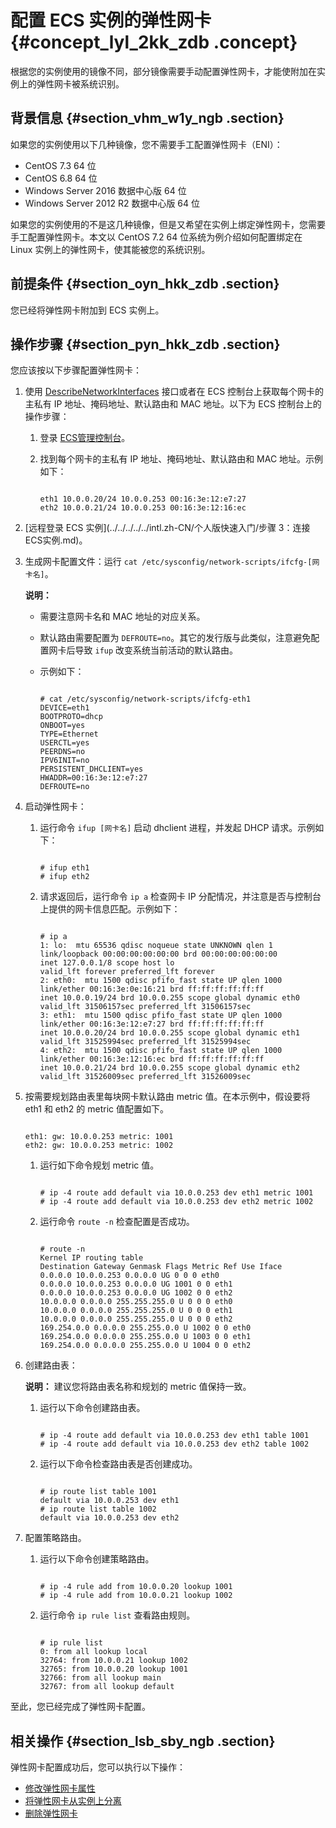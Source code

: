 # 配置 ECS 实例的弹性网卡 {#concept_lyl_2kk_zdb .concept}

根据您的实例使用的镜像不同，部分镜像需要手动配置弹性网卡，才能使附加在实例上的弹性网卡被系统识别。

## 背景信息 {#section_vhm_w1y_ngb .section}

如果您的实例使用以下几种镜像，您不需要手工配置弹性网卡（ENI）：

-   CentOS 7.3 64 位
-   CentOS 6.8 64 位
-   Windows Server 2016 数据中心版 64 位
-   Windows Server 2012 R2 数据中心版 64 位

如果您的实例使用的不是这几种镜像，但是又希望在实例上绑定弹性网卡，您需要手工配置弹性网卡。本文以 CentOS 7.2 64 位系统为例介绍如何配置绑定在 Linux 实例上的弹性网卡，使其能被您的系统识别。

## 前提条件 {#section_oyn_hkk_zdb .section}

您已经将弹性网卡附加到 ECS 实例上。

## 操作步骤 {#section_pyn_hkk_zdb .section}

您应该按以下步骤配置弹性网卡：

1.  使用 [DescribeNetworkInterfaces](../../../../../intl.zh-CN/API参考/弹性网卡/DescribeNetworkInterfaces.md#) 接口或者在 ECS 控制台上获取每个网卡的主私有 IP 地址、掩码地址、默认路由和 MAC 地址。以下为 ECS 控制台上的操作步骤：
    1.  登录 [ECS管理控制台](https://ecs.console.aliyun.com/?spm=a2c4g.11186623.2.9.FNEORG#/home)。
    2.  找到每个网卡的主私有 IP 地址、掩码地址、默认路由和 MAC 地址。示例如下：

        ```
        
        eth1 10.0.0.20/24 10.0.0.253 00:16:3e:12:e7:27
        eth2 10.0.0.21/24 10.0.0.253 00:16:3e:12:16:ec
        ```

2.  [远程登录 ECS 实例](../../../../../intl.zh-CN/个人版快速入门/步骤 3：连接ECS实例.md)。
3.  生成网卡配置文件：运行 `cat /etc/sysconfig/network-scripts/ifcfg-[网卡名]`。

    **说明：** 

    -   需要注意网卡名和 MAC 地址的对应关系。
    -   默认路由需要配置为 `DEFROUTE=no`。其它的发行版与此类似，注意避免配置网卡后导致 `ifup` 改变系统当前活动的默认路由。
    -   示例如下：

        ```
        
        # cat /etc/sysconfig/network-scripts/ifcfg-eth1 
        DEVICE=eth1
        BOOTPROTO=dhcp
        ONBOOT=yes
        TYPE=Ethernet
        USERCTL=yes
        PEERDNS=no
        IPV6INIT=no
        PERSISTENT_DHCLIENT=yes
        HWADDR=00:16:3e:12:e7:27
        DEFROUTE=no
        ```

4.  启动弹性网卡：
    1.  运行命令 `ifup [网卡名]` 启动 dhclient 进程，并发起 DHCP 请求。示例如下：

        ```
        
        # ifup eth1
        # ifup eth2
        ```

    2.  请求返回后，运行命令 `ip a` 检查网卡 IP 分配情况，并注意是否与控制台上提供的网卡信息匹配。示例如下：

        ```
        
        # ip a
        1: lo:  mtu 65536 qdisc noqueue state UNKNOWN qlen 1
        link/loopback 00:00:00:00:00:00 brd 00:00:00:00:00:00
        inet 127.0.0.1/8 scope host lo
        valid_lft forever preferred_lft forever
        2: eth0:  mtu 1500 qdisc pfifo_fast state UP qlen 1000
        link/ether 00:16:3e:0e:16:21 brd ff:ff:ff:ff:ff:ff
        inet 10.0.0.19/24 brd 10.0.0.255 scope global dynamic eth0
        valid_lft 31506157sec preferred_lft 31506157sec
        3: eth1:  mtu 1500 qdisc pfifo_fast state UP qlen 1000
        link/ether 00:16:3e:12:e7:27 brd ff:ff:ff:ff:ff:ff
        inet 10.0.0.20/24 brd 10.0.0.255 scope global dynamic eth1
        valid_lft 31525994sec preferred_lft 31525994sec
        4: eth2:  mtu 1500 qdisc pfifo_fast state UP qlen 1000
        link/ether 00:16:3e:12:16:ec brd ff:ff:ff:ff:ff:ff
        inet 10.0.0.21/24 brd 10.0.0.255 scope global dynamic eth2
        valid_lft 31526009sec preferred_lft 31526009sec
        ```

5.  按需要规划路由表里每块网卡默认路由 metric 值。在本示例中，假设要将 eth1 和 eth2 的 metric 值配置如下。

    ```
    
    eth1: gw: 10.0.0.253 metric: 1001
    eth2: gw: 10.0.0.253 metric: 1002
    ```

    1.  运行如下命令规划 metric 值。

        ```
        
        # ip -4 route add default via 10.0.0.253 dev eth1 metric 1001
        # ip -4 route add default via 10.0.0.253 dev eth2 metric 1002
        ```

    2.  运行命令 `route -n` 检查配置是否成功。

        ```
        
        # route -n
        Kernel IP routing table
        Destination Gateway Genmask Flags Metric Ref Use Iface
        0.0.0.0 10.0.0.253 0.0.0.0 UG 0 0 0 eth0
        0.0.0.0 10.0.0.253 0.0.0.0 UG 1001 0 0 eth1
        0.0.0.0 10.0.0.253 0.0.0.0 UG 1002 0 0 eth2
        10.0.0.0 0.0.0.0 255.255.255.0 U 0 0 0 eth0
        10.0.0.0 0.0.0.0 255.255.255.0 U 0 0 0 eth1
        10.0.0.0 0.0.0.0 255.255.255.0 U 0 0 0 eth2
        169.254.0.0 0.0.0.0 255.255.0.0 U 1002 0 0 eth0
        169.254.0.0 0.0.0.0 255.255.0.0 U 1003 0 0 eth1
        169.254.0.0 0.0.0.0 255.255.0.0 U 1004 0 0 eth2
        ```

6.  创建路由表：

    **说明：** 建议您将路由表名称和规划的 metric 值保持一致。

    1.  运行以下命令创建路由表。

        ```
        
        # ip -4 route add default via 10.0.0.253 dev eth1 table 1001
        # ip -4 route add default via 10.0.0.253 dev eth2 table 1002
        ```

    2.  运行以下命令检查路由表是否创建成功。

        ```
        
        # ip route list table 1001
        default via 10.0.0.253 dev eth1
        # ip route list table 1002
        default via 10.0.0.253 dev eth2
        ```

7.  配置策略路由。
    1.  运行以下命令创建策略路由。

        ```
        
        # ip -4 rule add from 10.0.0.20 lookup 1001
        # ip -4 rule add from 10.0.0.21 lookup 1002
        ```

    2.  运行命令 `ip rule list` 查看路由规则。

        ```
        
        # ip rule list
        0: from all lookup local
        32764: from 10.0.0.21 lookup 1002
        32765: from 10.0.0.20 lookup 1001
        32766: from all lookup main
        32767: from all lookup default
        ```


至此，您已经完成了弹性网卡配置。

## 相关操作 {#section_lsb_sby_ngb .section}

弹性网卡配置成功后，您可以执行以下操作：

-   [修改弹性网卡属性](intl.zh-CN/用户指南/弹性网卡/修改弹性网卡属性.md)
-   [将弹性网卡从实例上分离](intl.zh-CN/用户指南/弹性网卡/将弹性网卡从实例上分离.md#)
-   [删除弹性网卡](intl.zh-CN/用户指南/弹性网卡/删除弹性网卡.md)

